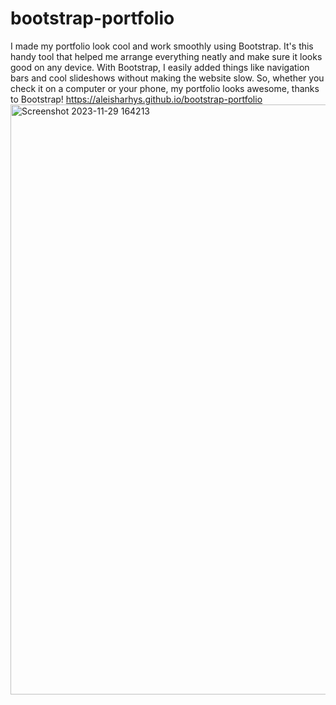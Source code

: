 # bootstrap-portfolio

I made my portfolio look cool and work smoothly using Bootstrap. It's this handy tool that helped me arrange everything neatly and make sure it looks good on any device. With Bootstrap, I easily added things like navigation bars and cool slideshows without making the website slow. So, whether you check it on a computer or your phone, my portfolio looks awesome, thanks to Bootstrap!
https://aleisharhys.github.io/bootstrap-portfolio
<img width="944" alt="Screenshot 2023-11-29 164213" src="https://github.com/aleisharhys/bootstrap-portfolio/assets/147520136/a0ac7f8f-86d8-4de8-95b1-5830a091f982">
